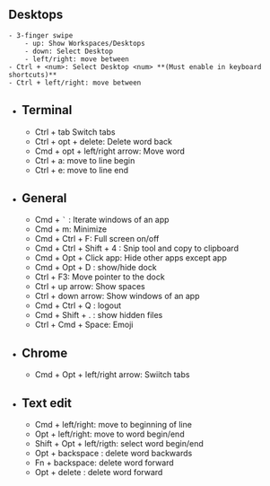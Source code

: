 ## Desktops
	- 3-finger swipe
		- up: Show Workspaces/Desktops
		- down: Select Desktop
		- left/right: move between
	- Ctrl + <num>: Select Desktop <num> **(Must enable in keyboard shortcuts)**
	- Ctrl + left/right: move between
- ## Terminal
	- Ctrl + tab Switch tabs
	- Ctrl + opt + delete: Delete word back
	- Cmd + opt + left/right arrow: Move word
	- Ctrl + a: move to line begin
	- Ctrl + e: move to line end
- ## General
	- Cmd +  `` ` `` : Iterate windows of an app
	- Cmd + m: Minimize
	- Cmd + Ctrl + F: Full screen on/off
	- Cmd + Ctrl + Shift + 4 : Snip tool and copy to clipboard
	- Cmd + Opt + Click app: Hide other apps except app
	- Cmd + Opt + D : show/hide dock
	- Ctrl + F3: Move pointer to the dock
	- Ctrl + up arrow: Show spaces
	- Ctrl + down arrow: Show windows of an app
	- Cmd + Ctrl + Q : logout
	- Cmd + Shift + . : show hidden files
	- Ctrl + Cmd + Space: Emoji
- ## Chrome
	- Cmd + Opt + left/right arrow: Swiitch tabs
- ## Text edit
	- Cmd + left/right: move to beginning of line
	- Opt + left/right: move to word begin/end
	- Shift + Opt + left/rigth: select word begin/end
	- Opt + backspace : delete word backwards
	- Fn + backspace: delete word forward
	- Opt + delete : delete word forward